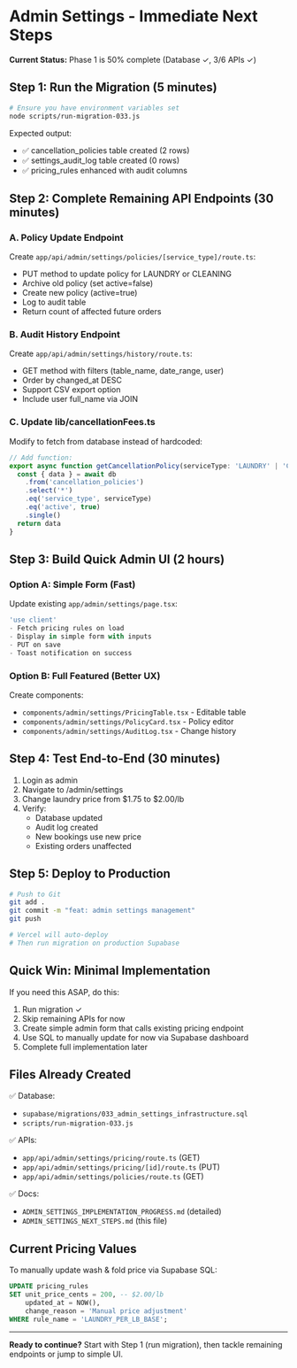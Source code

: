 # Admin Settings - Immediate Next Steps

**Current Status:** Phase 1 is 50% complete (Database ✓, 3/6 APIs ✓)

## Step 1: Run the Migration (5 minutes)

```bash
# Ensure you have environment variables set
node scripts/run-migration-033.js
```

Expected output:
- ✅ cancellation_policies table created (2 rows)
- ✅ settings_audit_log table created (0 rows)
- ✅ pricing_rules enhanced with audit columns

## Step 2: Complete Remaining API Endpoints (30 minutes)

### A. Policy Update Endpoint
Create `app/api/admin/settings/policies/[service_type]/route.ts`:
- PUT method to update policy for LAUNDRY or CLEANING
- Archive old policy (set active=false)
- Create new policy (active=true)
- Log to audit table
- Return count of affected future orders

### B. Audit History Endpoint  
Create `app/api/admin/settings/history/route.ts`:
- GET method with filters (table_name, date_range, user)
- Order by changed_at DESC
- Support CSV export option
- Include user full_name via JOIN

### C. Update lib/cancellationFees.ts
Modify to fetch from database instead of hardcoded:
```typescript
// Add function:
export async function getCancellationPolicy(serviceType: 'LAUNDRY' | 'CLEANING') {
  const { data } = await db
    .from('cancellation_policies')
    .select('*')
    .eq('service_type', serviceType)
    .eq('active', true)
    .single()
  return data
}
```

## Step 3: Build Quick Admin UI (2 hours)

### Option A: Simple Form (Fast)
Update existing `app/admin/settings/page.tsx`:
```typescript
'use client'
- Fetch pricing rules on load
- Display in simple form with inputs
- PUT on save
- Toast notification on success
```

### Option B: Full Featured (Better UX)
Create components:
- `components/admin/settings/PricingTable.tsx` - Editable table
- `components/admin/settings/PolicyCard.tsx` - Policy editor
- `components/admin/settings/AuditLog.tsx` - Change history

## Step 4: Test End-to-End (30 minutes)

1. Login as admin
2. Navigate to /admin/settings
3. Change laundry price from $1.75 to $2.00/lb
4. Verify:
   - Database updated
   - Audit log created
   - New bookings use new price
   - Existing orders unaffected

## Step 5: Deploy to Production

```bash
# Push to Git
git add .
git commit -m "feat: admin settings management"
git push

# Vercel will auto-deploy
# Then run migration on production Supabase
```

## Quick Win: Minimal Implementation

If you need this ASAP, do this:

1. Run migration ✓
2. Skip remaining APIs for now
3. Create simple admin form that calls existing pricing endpoint
4. Use SQL to manually update for now via Supabase dashboard
5. Complete full implementation later

## Files Already Created

✅ Database:
- `supabase/migrations/033_admin_settings_infrastructure.sql`
- `scripts/run-migration-033.js`

✅ APIs:
- `app/api/admin/settings/pricing/route.ts` (GET)
- `app/api/admin/settings/pricing/[id]/route.ts` (PUT)
- `app/api/admin/settings/policies/route.ts` (GET)

✅ Docs:
- `ADMIN_SETTINGS_IMPLEMENTATION_PROGRESS.md` (detailed)
- `ADMIN_SETTINGS_NEXT_STEPS.md` (this file)

## Current Pricing Values

To manually update wash & fold price via Supabase SQL:
```sql
UPDATE pricing_rules 
SET unit_price_cents = 200, -- $2.00/lb
    updated_at = NOW(),
    change_reason = 'Manual price adjustment'
WHERE rule_name = 'LAUNDRY_PER_LB_BASE';
```

---

**Ready to continue?** Start with Step 1 (run migration), then tackle remaining endpoints or jump to simple UI.
